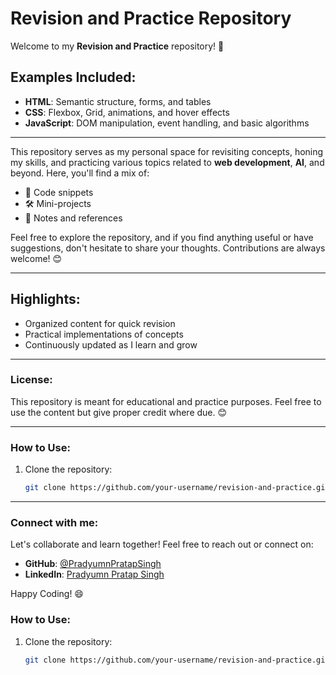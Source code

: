 # Revision and Practice Repository

Welcome to my **Revision and Practice** repository! 🚀

## Examples Included:
- **HTML**: Semantic structure, forms, and tables
- **CSS**: Flexbox, Grid, animations, and hover effects
- **JavaScript**: DOM manipulation, event handling, and basic algorithms  

---

This repository serves as my personal space for revisiting concepts, honing my skills, and practicing various topics related to **web development**, **AI**, and beyond. Here, you'll find a mix of:

- 📂 Code snippets
- 🛠️ Mini-projects
- 📝 Notes and references

Feel free to explore the repository, and if you find anything useful or have suggestions, don't hesitate to share your thoughts. Contributions are always welcome! 😊

---

## Highlights:
- Organized content for quick revision
- Practical implementations of concepts
- Continuously updated as I learn and grow

---

### License:
This repository is meant for educational and practice purposes. Feel free to use the content but give proper credit where due. 😊

---

### How to Use:
1. Clone the repository:
   ```bash
   git clone https://github.com/your-username/revision-and-practice.git

---

### Connect with me:
Let's collaborate and learn together! Feel free to reach out or connect on:
- **GitHub**: [@PradyumnPratapSingh](#)
- **LinkedIn**: [Pradyumn Pratap Singh](#)

Happy Coding! 😄




### How to Use:
1. Clone the repository:
   ```bash
   git clone https://github.com/your-username/revision-and-practice.git

